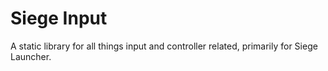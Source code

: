 # Siege Input

A static library for all things input and controller related, primarily for Siege Launcher.